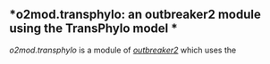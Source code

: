 
<!-- README.md is generated from README.Rmd. Please edit that file -->
*o2mod.transphylo: an outbreaker2 module using the TransPhylo model *
---------------------------------------------------------------------

*o2mod.transphylo* is a module of [*outbreaker2*](https://github.com/reconhub/outbreaker2) which uses the
